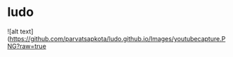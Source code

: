 # ludo


![alt text](https://github.com/parvatsapkota/ludo.github.io/Images/youtubecapture.PNG?raw=true
